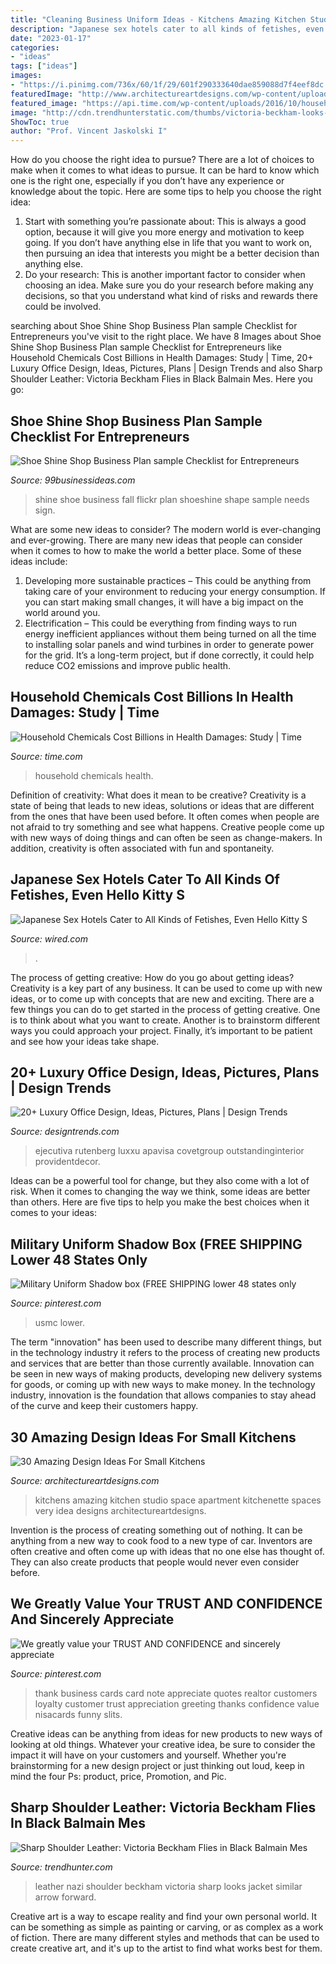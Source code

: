 ```yaml
---
title: "Cleaning Business Uniform Ideas - Kitchens Amazing Kitchen Studio Space Apartment Kitchenette Spaces Very Idea Designs Architectureartdesigns"
description: "Japanese sex hotels cater to all kinds of fetishes, even hello kitty s"
date: "2023-01-17"
categories:
- "ideas"
tags: ["ideas"]
images:
- "https://i.pinimg.com/736x/60/1f/29/601f290333640dae859088d7f4eef8dc.jpg"
featuredImage: "http://www.architectureartdesigns.com/wp-content/uploads/2013/04/ArchitectureArtDesigns-835.jpg"
featured_image: "https://api.time.com/wp-content/uploads/2016/10/household-chemicals-health.jpeg?quality=85&amp;w=1200&amp;h=628&amp;crop=1"
image: "http://cdn.trendhunterstatic.com/thumbs/victoria-beckham-looks-like-airport-nazi.jpeg"
ShowToc: true
author: "Prof. Vincent Jaskolski I"
---
```



How do you choose the right idea to pursue?
There are a lot of choices to make when it comes to what ideas to pursue. It can be hard to know which one is the right one, especially if you don’t have any experience or knowledge about the topic. Here are some tips to help you choose the right idea: 
1. Start with something you’re passionate about: This is always a good option, because it will give you more energy and motivation to keep going. If you don’t have anything else in life that you want to work on, then pursuing an idea that interests you might be a better decision than anything else. 
2. Do your research: This is another important factor to consider when choosing an idea. Make sure you do your research before making any decisions, so that you understand what kind of risks and rewards there could be involved. 

	

		
searching about Shoe Shine Shop Business Plan sample Checklist for Entrepreneurs you've visit to the right place. We have 8 Images about Shoe Shine Shop Business Plan sample Checklist for Entrepreneurs like Household Chemicals Cost Billions in Health Damages: Study | Time, 20+ Luxury Office Design, Ideas, Pictures, Plans | Design Trends and also Sharp Shoulder Leather: Victoria Beckham Flies in Black Balmain Mes. Here you go:
		
    
## Shoe Shine Shop Business Plan Sample Checklist For Entrepreneurs

<img loading=lazy src="http://99businessideas.com/wp-content/uploads/2017/09/shoe-shine-shop.jpg" onerror="this.onerror=null;this.src='https://tse2.mm.bing.net/th?id=OIP.iF5KseOoOI_tbNOV1S8tIwHaE8&amp;pid=15.1';" alt="Shoe Shine Shop Business Plan sample Checklist for Entrepreneurs">

_Source: 99businessideas.com_

>shine shoe business fall flickr plan shoeshine shape sample needs sign. 

	

What are some new ideas to consider?
The modern world is ever-changing and ever-growing. There are many new ideas that people can consider when it comes to how to make the world a better place. Some of these ideas include: 
1. Developing more sustainable practices – This could be anything from taking care of your environment to reducing your energy consumption. If you can start making small changes, it will have a big impact on the world around you. 
2. Electrification – This could be everything from finding ways to run energy inefficient appliances without them being turned on all the time to installing solar panels and wind turbines in order to generate power for the grid. It’s a long-term project, but if done correctly, it could help reduce CO2 emissions and improve public health. 

    
## Household Chemicals Cost Billions In Health Damages: Study | Time

<img loading=lazy src="https://api.time.com/wp-content/uploads/2016/10/household-chemicals-health.jpeg?quality=85&amp;w=1200&amp;h=628&amp;crop=1" onerror="this.onerror=null;this.src='https://tse2.mm.bing.net/th?id=OIP.PAJgiJ5Br638EAv07NvHBgHaD4&amp;pid=15.1';" alt="Household Chemicals Cost Billions in Health Damages: Study | Time">

_Source: time.com_

>household chemicals health. 

	

Definition of creativity: What does it mean to be creative?
Creativity is a state of being that leads to new ideas, solutions or ideas that are different from the ones that have been used before. It often comes when people are not afraid to try something and see what happens. Creative people come up with new ways of doing things and can often be seen as change-makers. In addition, creativity is often associated with fun and spontaneity.

    
## Japanese Sex Hotels Cater To All Kinds Of Fetishes, Even Hello Kitty S

<img loading=lazy src="https://media.wired.com/photos/593282a044db296121d6bac2/191:100/pass/MK-Caged-Bed-2.jpg" onerror="this.onerror=null;this.src='https://tse3.mm.bing.net/th?id=OIP.2v0dezW7EYCYK3Uj6-onaAHaD4&amp;pid=15.1';" alt="Japanese Sex Hotels Cater to All Kinds of Fetishes, Even Hello Kitty S">

_Source: wired.com_

>. 

	

The process of getting creative: How do you go about getting ideas?
Creativity is a key part of any business. It can be used to come up with new ideas, or to come up with concepts that are new and exciting. There are a few things you can do to get started in the process of getting creative. One is to think about what you want to create. Another is to brainstorm different ways you could approach your project. Finally, it’s important to be patient and see how your ideas take shape.

    
## 20+ Luxury Office Design, Ideas, Pictures, Plans | Design Trends

<img loading=lazy src="https://images.designtrends.com/wp-content/uploads/2016/04/27123515/Rich-Look-for-office-designs.jpg" onerror="this.onerror=null;this.src='https://tse3.mm.bing.net/th?id=OIP.BL_rwu4Eiit3S4G5OYrOuAHaLE&amp;pid=15.1';" alt="20+ Luxury Office Design, Ideas, Pictures, Plans | Design Trends">

_Source: designtrends.com_

>ejecutiva rutenberg luxxu apavisa covetgroup outstandinginterior providentdecor. 

	

Ideas can be a powerful tool for change, but they also come with a lot of risk. When it comes to changing the way we think, some ideas are better than others. Here are five tips to help you make the best choices when it comes to your ideas: 

    
## Military Uniform Shadow Box (FREE SHIPPING Lower 48 States Only

<img loading=lazy src="https://i.pinimg.com/736x/60/1f/29/601f290333640dae859088d7f4eef8dc.jpg" onerror="this.onerror=null;this.src='https://tse2.mm.bing.net/th?id=OIP.X6lyAwDCDubGR2G5ZBAhoQHaJ3&amp;pid=15.1';" alt="Military Uniform Shadow box (FREE SHIPPING lower 48 states only">

_Source: pinterest.com_

>usmc lower. 

	

The term "innovation" has been used to describe many different things, but in the technology industry it refers to the process of creating new products and services that are better than those currently available. Innovation can be seen in new ways of making products, developing new delivery systems for goods, or coming up with new ways to make money. In the technology industry, innovation is the foundation that allows companies to stay ahead of the curve and keep their customers happy.

    
## 30 Amazing Design Ideas For Small Kitchens

<img loading=lazy src="http://www.architectureartdesigns.com/wp-content/uploads/2013/04/ArchitectureArtDesigns-835.jpg" onerror="this.onerror=null;this.src='https://tse3.mm.bing.net/th?id=OIP.4l4Nv9cJiUwIQToBym1YoQAAAA&amp;pid=15.1';" alt="30 Amazing Design Ideas For Small Kitchens">

_Source: architectureartdesigns.com_

>kitchens amazing kitchen studio space apartment kitchenette spaces very idea designs architectureartdesigns. 

	

Invention is the process of creating something out of nothing. It can be anything from a new way to cook food to a new type of car. Inventors are often creative and often come up with ideas that no one else has thought of. They can also create products that people would never even consider before.

    
## We Greatly Value Your TRUST AND CONFIDENCE And Sincerely Appreciate

<img loading=lazy src="https://i.pinimg.com/736x/d3/e6/cb/d3e6cbefdf8ac7f870125653fcb50f23.jpg" onerror="this.onerror=null;this.src='https://tse4.mm.bing.net/th?id=OIP.HyHnokYNNL5Cph6XhxYKPAAAAA&amp;pid=15.1';" alt="We greatly value your TRUST AND CONFIDENCE and sincerely appreciate">

_Source: pinterest.com_

>thank business cards card note appreciate quotes realtor customers loyalty customer trust appreciation greeting thanks confidence value nisacards funny slits. 

	

Creative ideas can be anything from ideas for new products to new ways of looking at old things. Whatever your creative idea, be sure to consider the impact it will have on your customers and yourself. Whether you're brainstorming for a new design project or just thinking out loud, keep in mind the four Ps: product, price, Promotion, and Pic.

    
## Sharp Shoulder Leather: Victoria Beckham Flies In Black Balmain Mes

<img loading=lazy src="http://cdn.trendhunterstatic.com/thumbs/victoria-beckham-looks-like-airport-nazi.jpeg" onerror="this.onerror=null;this.src='https://tse4.mm.bing.net/th?id=OIP.yedz8bvM54tQzFU0AZOlvQHaLk&amp;pid=15.1';" alt="Sharp Shoulder Leather: Victoria Beckham Flies in Black Balmain Mes">

_Source: trendhunter.com_

>leather nazi shoulder beckham victoria sharp looks jacket similar arrow forward. 

	

Creative art is a way to escape reality and find your own personal world. It can be something as simple as painting or carving, or as complex as a work of fiction. There are many different styles and methods that can be used to create creative art, and it's up to the artist to find what works best for them.

